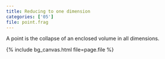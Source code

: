 ```yaml
---
title: Reducing to one dimension
categories: ['05']
file: point.frag
---
```

A point is the collapse of an enclosed volume in all dimensions.

{% include bg_canvas.html file=page.file %}
